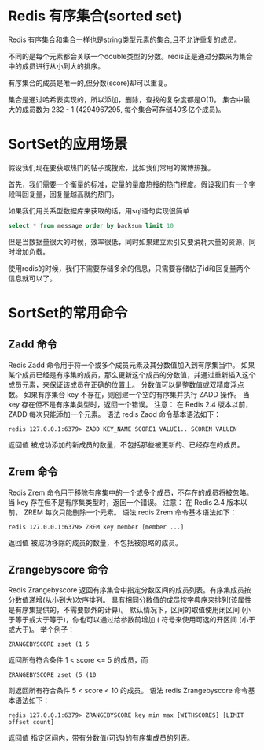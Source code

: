 # Redis 有序集合(sorted set)
Redis 有序集合和集合一样也是string类型元素的集合,且不允许重复的成员。

不同的是每个元素都会关联一个double类型的分数。redis正是通过分数来为集合中的成员进行从小到大的排序。

有序集合的成员是唯一的,但分数(score)却可以重复。

集合是通过哈希表实现的，所以添加，删除，查找的复杂度都是O(1)。 集合中最大的成员数为 232 - 1 (4294967295, 每个集合可存储40多亿个成员)。


# SortSet的应用场景

假设我们现在要获取热门的帖子或搜索，比如我们常用的微博热搜。

首先，我们需要一个衡量的标准，定量的量度热搜的热门程度。假设我们有一个字段叫回复量，回复量越高就约热门。

如果我们用关系型数据库来获取的话，用sql语句实现很简单
```sql
select * from message order by backsum limit 10
```
但是当数据量很大的时候，效率很低，同时如果建立索引又要消耗大量的资源，同时增加负载。

使用redis的时候，我们不需要存储多余的信息，只需要存储帖子id和回复量两个信息就可以了。

# SortSet的常用命令

## Zadd 命令
Redis Zadd 命令用于将一个或多个成员元素及其分数值加入到有序集当中。
如果某个成员已经是有序集的成员，那么更新这个成员的分数值，并通过重新插入这个成员元素，来保证该成员在正确的位置上。
分数值可以是整数值或双精度浮点数。
如果有序集合 key 不存在，则创建一个空的有序集并执行 ZADD 操作。
当 key 存在但不是有序集类型时，返回一个错误。
注意： 在 Redis 2.4 版本以前， ZADD 每次只能添加一个元素。
语法
redis Zadd 命令基本语法如下：
```
redis 127.0.0.1:6379> ZADD KEY_NAME SCORE1 VALUE1.. SCOREN VALUEN
```
返回值
被成功添加的新成员的数量，不包括那些被更新的、已经存在的成员。

## Zrem 命令

Redis Zrem 命令用于移除有序集中的一个或多个成员，不存在的成员将被忽略。
当 key 存在但不是有序集类型时，返回一个错误。
注意： 在 Redis 2.4 版本以前， ZREM 每次只能删除一个元素。
语法
redis Zrem 命令基本语法如下：
```
redis 127.0.0.1:6379> ZREM key member [member ...]
```
返回值
被成功移除的成员的数量，不包括被忽略的成员。

## Zrangebyscore 命令
Redis Zrangebyscore 返回有序集合中指定分数区间的成员列表。有序集成员按分数值递增(从小到大)次序排列。
具有相同分数值的成员按字典序来排列(该属性是有序集提供的，不需要额外的计算)。
默认情况下，区间的取值使用闭区间 (小于等于或大于等于)，你也可以通过给参数前增加 ( 符号来使用可选的开区间 (小于或大于)。
举个例子：
```
ZRANGEBYSCORE zset (1 5
```
返回所有符合条件 1 < score <= 5 的成员，而
```
ZRANGEBYSCORE zset (5 (10
```
则返回所有符合条件 5 < score < 10 的成员。
语法
redis Zrangebyscore 命令基本语法如下：
```
redis 127.0.0.1:6379> ZRANGEBYSCORE key min max [WITHSCORES] [LIMIT offset count]
```
返回值
指定区间内，带有分数值(可选)的有序集成员的列表。
